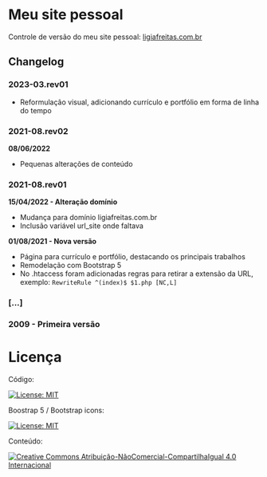 # Meu site pessoal

Controle de versão do meu site pessoal: [ligiafreitas.com.br](https://ligiafreitas.com.br)

## Changelog

### 2023-03.rev01

- Reformulação visual, adicionando currículo e portfólio em forma de linha do tempo

### 2021-08.rev02

**08/06/2022**

- Pequenas alterações de conteúdo


### 2021-08.rev01

**15/04/2022 - Alteração domínio**

- Mudança para domínio ligiafreitas.com.br
- Inclusão variável url_site onde faltava

**01/08/2021 - Nova versão**

- Página para currículo e portfólio, destacando os principais trabalhos
- Remodelação com Bootstrap 5
- No .htaccess foram adicionadas regras para retirar a extensão da URL, exemplo: ``RewriteRule ^(index)$ $1.php [NC,L]``

### [...]

### 2009 - Primeira versão

# Licença

Código:

[![License: MIT](https://img.shields.io/badge/License-MIT-yellow.svg)](https://opensource.org/licenses/MIT)

Boostrap 5 / Bootstrap icons: 

[![License: MIT](https://img.shields.io/badge/License-MIT-yellow.svg)](https://opensource.org/licenses/MIT)

Conteúdo:

[![Creative Commons Atribuição-NãoComercial-CompartilhaIgual 4.0 Internacional](https://i.creativecommons.org/l/by-nc-sa/4.0/88x31.png)](http://creativecommons.org/licenses/by-nc-sa/4.0/)
